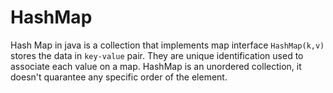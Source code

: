 # HashMap

Hash Map in java is a collection that implements map interface `HashMap(k,v)` stores the data in `key-value` pair. They are unique identification used to associate each value on a map. HashMap is an unordered collection, it doesn't quarantee any specific order of the element.

